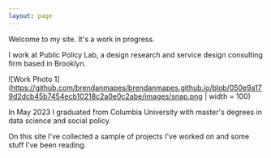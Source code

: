 ```yaml
---
layout: page
---
```


Welcome to my site. It's a work in progress. 

I work at Public Policy Lab, a design research and service design consulting firm based in Brooklyn. 

![Work Photo 1](https://github.com/brendanmapes/brendanmapes.github.io/blob/050e9a179d2dcb45b7454ecb10218c2a0e0c2abe/images/snap.png | width = 100)

In May 2023 I graduated from Columbia University with master's degrees in data science and social policy. 

On this site I've collected a sample of projects I've worked on and some stuff I've been reading. 

